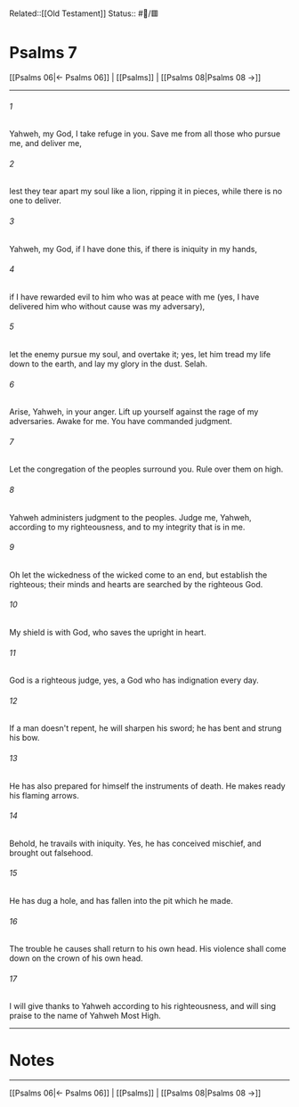 Related::[[Old Testament]]
Status:: #📖/🟥
# Psalms 7

[[Psalms 06|← Psalms 06]] | [[Psalms]] | [[Psalms 08|Psalms 08 →]]
***



###### 1 
Yahweh, my God, I take refuge in you. Save me from all those who pursue me, and deliver me, 

###### 2 
lest they tear apart my soul like a lion, ripping it in pieces, while there is no one to deliver. 

###### 3 
Yahweh, my God, if I have done this, if there is iniquity in my hands, 

###### 4 
if I have rewarded evil to him who was at peace with me (yes, I have delivered him who without cause was my adversary), 

###### 5 
let the enemy pursue my soul, and overtake it; yes, let him tread my life down to the earth, and lay my glory in the dust. Selah. 

###### 6 
Arise, Yahweh, in your anger. Lift up yourself against the rage of my adversaries. Awake for me. You have commanded judgment. 

###### 7 
Let the congregation of the peoples surround you. Rule over them on high. 

###### 8 
Yahweh administers judgment to the peoples. Judge me, Yahweh, according to my righteousness, and to my integrity that is in me. 

###### 9 
Oh let the wickedness of the wicked come to an end, but establish the righteous; their minds and hearts are searched by the righteous God. 

###### 10 
My shield is with God, who saves the upright in heart. 

###### 11 
God is a righteous judge, yes, a God who has indignation every day. 

###### 12 
If a man doesn't repent, he will sharpen his sword; he has bent and strung his bow. 

###### 13 
He has also prepared for himself the instruments of death. He makes ready his flaming arrows. 

###### 14 
Behold, he travails with iniquity. Yes, he has conceived mischief, and brought out falsehood. 

###### 15 
He has dug a hole, and has fallen into the pit which he made. 

###### 16 
The trouble he causes shall return to his own head. His violence shall come down on the crown of his own head. 

###### 17 
I will give thanks to Yahweh according to his righteousness, and will sing praise to the name of Yahweh Most High.

---
# Notes


***
[[Psalms 06|← Psalms 06]] | [[Psalms]] | [[Psalms 08|Psalms 08 →]]
